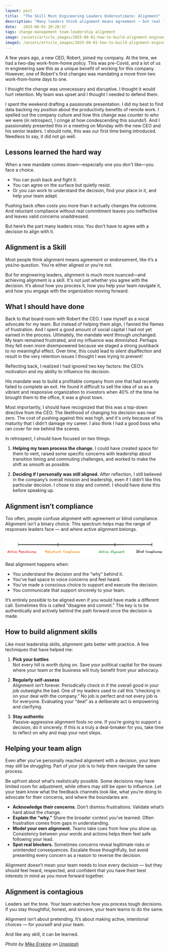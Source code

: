 ```yaml
---
layout: post
title:  "The Skill Most Engineering Leaders Underestimate: Alignment"
description: "Many leaders think alignment means agreement — but real leadership means guiding your team even when you don't fully agree. Learn how to build true alignment and help your team navigate organizational change."
date:   2025-06-01 20:20:37
tags: change-management team-leadership alignment
image: /assets/article_images/2025-06-01-how-to-build-alignment-engineering-leadership/alignment.jpg
image2: /assets/article_images/2025-06-01-how-to-build-alignment-engineering-leadership/alignment-mobile.jpg
---
```


A few years ago, a new CEO, Robert, joined my company. At the time, we had a two-day work-from-home policy. This was pre-Covid, and a lot of us in engineering saw this as a unique benefit of working for this company. However, one of Robert's first changes was mandating a move from two work-from-home days to one.

I thought the change was unnecessary and disruptive. I thought it would hurt retention. My team was upset and I thought I needed to defend them.

I spent the weekend drafting a passionate presentation. I did my best to find data backing my position about the productivity benefits of remote work. I spelled out the company culture and how this change was counter to who we were (in retrospect, I cringe at how condescending this sounds!). And I passionately presented this in a meeting on Monday with the new CEO and his senior leaders. I should note, this was our first time being introduced. Needless to say, it did not go well.

## Lessons learned the hard way

When a new mandate comes down—especially one you don't like—you face a choice.

- You can push back and fight it.
- You can agree on the surface but quietly resist.
- Or you can work to understand the decision, find your place in it, and help your team adapt.

Pushing back often costs you more than it actually changes the outcome. And reluctant compliance without real commitment leaves you ineffective and leaves valid concerns unaddressed.

But here’s the part many leaders miss: You don’t have to agree with a decision to align with it.

## Alignment is a Skill

Most people think alignment means agreement or endorsement, like it’s a yes/no question. You’re either aligned or you’re not.

But for engineering leaders, alignment is much more nuanced—and achieving alignment is a skill. It's not just whether you agree with the decision. It’s about how you process it, how you help your team navigate it, and how you engage with the organization moving forward.

## What I should have done

Back to that board room with Robert the CEO. I saw myself as a vocal advocate for my team. But instead of helping them align, I fanned the flames of frustration. And I spent a good amount of social capital I had not yet earned in the process. Ultimately, the mandate went through unchanged. My team remained frustrated, and my influence was diminished. Perhaps they felt even more disempowered because we staged a strong pushback to no meaningful effect. Over time, this could lead to silent disaffection and result in the very retention issues I thought I was trying to prevent!

Reflecting back, I realized I had ignored two key factors: the CEO’s motivation and my ability to influence his decision.

His mandate was to build a profitable company from one that had recently failed to complete an exit. He found it difficult to sell the idea of us as a vibrant and responsive organization to investors when 40% of the time he brought them to the office, it was a ghost town.

Most importantly, I should have recognized that this was a top-down directive from the CEO. The likelihood of changing his decision was near zero. The cost of pushing against this was high, and it's only because of his maturity that I didn't damage my career. I also think I had a good boss who ran cover for me behind the scenes.

In retrospect, I should have focused on two things:

1. **Helping my team process the change.** I could have created space for them to vent, raised some specific concerns with leadership about transition timing and commuting challenges, and worked to make the shift as smooth as possible.

2. **Deciding if I personally was still aligned.** After reflection, I still believed in the company’s overall mission and leadership, even if I didn’t like this particular decision. I chose to stay and commit. I should have done this before speaking up.

## Alignment isn’t compliance

Too often, people confuse alignment with agreement or blind compliance. Alignment isn’t a binary choice. This spectrum helps map the range of responses leaders face — and where active alignment belongs.

![The Resistance–Alignment–Compliance Spectrum](/assets/article_images/2025-06-01-how-to-build-alignment-engineering-leadership/alignment-spectrum.png)

Real alignment happens when:

- You understand the decision and the “why” behind it.
- You’ve had space to voice concerns and feel heard.
- You’ve made a conscious choice to support and execute the decision.
- You communicate that support sincerely to your team.

It’s entirely possible to be aligned even if you would have made a different call. Sometimes this is called “disagree and commit.” The key is to be authentically and actively behind the path forward once the decision is made.

## How to build alignment skills

Like most leadership skills, alignment gets better with practice. A few techniques that have helped me:

1. **Pick your battles**  
   Not every hill is worth dying on. Save your political capital for the issues where your team or the business will truly benefit from your advocacy.

2. **Regularly self-assess**  
   Alignment isn’t forever. Periodically check in if the overall good in your job outweighs the bad. One of my leaders used to call this “checking in on your deal with the company.” No job is perfect and not every job is for everyone. Evaluating your “deal” as a deliberate act is empowering and clarifying.

3. **Stay authentic**  
   Passive-aggressive alignment fools no one. If you’re going to support a decision, do it sincerely. If this is a truly a deal-breaker for you, take time to reflect on why and map your next steps.

## Helping your team align

Even after you’ve personally reached alignment with a decision, your team may still be struggling. Part of your job is to help them navigate the same process.

Be upfront about what’s realistically possible. Some decisions may have limited room for adjustment, while others may still be open to influence. Let your team know what the feedback channels look like, what you’re doing to advocate for their concerns, and where the boundaries are.

- **Acknowledge their concerns.** Don’t dismiss frustrations. Validate what’s hard about the change.
- **Explain the “why.”** Share the broader context you’ve learned. Often frustration comes from gaps in understanding.
- **Model your own alignment.** Teams take cues from how you show up. Consistency between your words and actions helps them feel safe following your lead.
- **Spot real blockers.** Sometimes concerns reveal legitimate risks or unintended consequences. Escalate those thoughtfully, but avoid presenting every concern as a reason to reverse the decision.

Alignment doesn’t mean your team needs to love every decision — but they should feel heard, respected, and confident that you have their best interests in mind as you move forward together.

## Alignment is contagious

Leaders set the tone. Your team watches how you process tough decisions. If you stay thoughtful, honest, and sincere, your team learns to do the same.

Alignment isn’t about pretending. It’s about making active, intentional choices — for yourself and your team.

And like any skill, it can be learned.

*Photo by  [Mike Erskine](https://unsplash.com/@mikejerskine) on [Unsplash](https://unsplash.com/photos/a-person-walking-across-a-bridge-in-the-rain-DjSM103Lgmo)*
